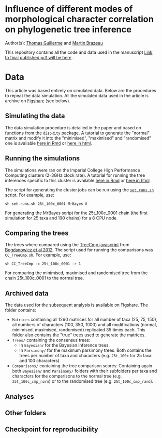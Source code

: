 # Influence of different modes of morphological character correlation on phylogenetic tree inference
Author(s): [Thomas Guillerme](mailto:guillert@tcd.ie) and [Martin Brazeau](mailto:m.brazeau@imperial.ac.uk)

This repository contains all the code and data used in the manuscript [Link to final published pdf will be here]().

<!-- To cite the paper:  -->
<!-- > Thomas Guillerme \& Martin Brazeau. 2018. Influence of different modes of morphological character correlation on phylogenetic tree inference -->

<!-- To cite this repo:  -->
<!-- > Thomas Guillerme \& Martin Brazeau. 2018. Influence of different modes of morphological character correlation on phylogenetic tree inference -->

# Data

This article was based entirely on simulated data.
Below are the procedures to repeat the data simulation.
All the simulated data used in the article is archive on [Figshare](https://figshare.com/s/7a8fde8eaa39a3d3cf56) (see below).

## Simulating the data

The data simulation procedure is detailed in the paper and based on functions from the [`dispRity` package](https://github.com/TGuillerme/dispRity).
A tutorial to generate the "normal" matrix and modify it into the "minimised", "maximised" and "randomised" one is available [here in Rmd](https://github.com/TGuillerme/CharactersCorrelation/blob/master/Analysis/Character_difference/02-Modifying_matrices.Rmd) or [here in html](https://rawgit.com/TGuillerme/CharactersCorrelation/master/Analysis/Character_difference/02-Modifying_matrices.html).

## Running the simulations

The simulations were ran on the Imperial College High Performance Computing clusters (2-3GHz clock rate).
A tutorial for running the tree inferences specific to this cluster is available [here in Rmd](https://github.com/TGuillerme/CharactersCorrelation/blob/master/Analysis/Cluster/ClusterJobs.Rmd) or [here in html](https://rawgit.com/TGuillerme/CharactersCorrelation/master/Analysis/Cluster/ClusterJobs.html).

The script for generating the cluster jobs can be run using the [`set.runs.sh`](https://github.com/TGuillerme/CharactersCorrelation/blob/master/Functions/shells/set.runs.sh) script.
For example, use:

```
sh set.runs.sh 25t_100c_0001 MrBayes 8
```

For generating the MrBayes script for the 25t_100c_0001 chain (the first simulation for 25 taxa and 100 chains) for a 8 CPU node.

## Comparing the trees

The trees where compared using the [TreeCmp javascript](https://github.com/TGuillerme/CharactersCorrelation/blob/master/Functions/) from [Bogdanowicz et al 2012](http://journals.sagepub.com/doi/abs/10.4137/EBO.S9657).
The script used for running the comparisons was [`CC_TreeCmp.sh`](https://github.com/TGuillerme/CharactersCorrelation/blob/master/Functions/shells/CC_TreeCmp.sh).
For example, use:

```
sh CC_TreeCmp -c 25t_100c_0001 -r 1
```

For comparing the minimised, maximised and randomised tree from the chain 25t_100c_0001 to the normal tree.

## Archived data

The data used for the subsequent analysis is available on [Figshare](https://figshare.com/s/7a8fde8eaa39a3d3cf56).
The folder contains:

 * `Matrices` containing all 1260 matrices for all number of taxa (25, 75, 150), all numbers of characters (100, 350, 1000) and all modifications (normal, minimised, maximised, randomised) replicated 35 times each. This folder also contains the "true" trees used to generate the matrices.
 * `Trees/` containing the consensus trees:
    * In `Bayesian/` for the Bayesian inference trees.
    * In `Parsimony/` for the maximum parsimony trees.
    Both contains the trees per number of taxa and characters (e.g. `25t_100c` for 25 taxa and 100 characters)
 * `Comparisons/` containing the tree comparison scores:
    Containing again both `Bayesian/` and `Parsimony/` folders with their subfolders per taxa and characters for the comparisons to the normal tree (e.g. `25t_100c_cmp_norm`) or to the randomised tree (e.g. `25t_100c_cmp_rand`).

## Analyses

## Other folders

## Checkpoint for reproducibility
